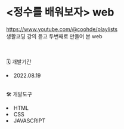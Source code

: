 # <정수를 배워보자> web

https://www.youtube.com/@coohde/playlists<br>
생활코딩 강의 듣고 두번째로 만들어 본 web
<br><br><br>

🗓️ 개발기간<br>
<li>2022.08.19</li>
<br>

🛠️ 개발도구<br>

<li>HTML</li>
<li>CSS</li>
<li>JAVASCRIPT</li>
